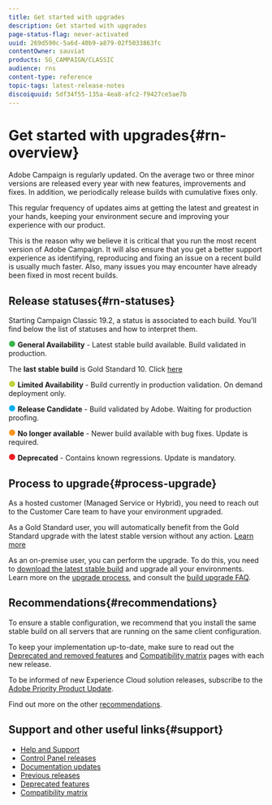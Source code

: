 ```yaml
---
title: Get started with upgrades
description: Get started with upgrades
page-status-flag: never-activated
uuid: 269d590c-5a6d-40b9-a879-02f5033863fc
contentOwner: sauviat
products: SG_CAMPAIGN/CLASSIC
audience: rns
content-type: reference
topic-tags: latest-release-notes
discoiquuid: 5df34f55-135a-4ea8-afc2-f9427ce5ae7b
---
```


# Get started with upgrades{#rn-overview}

Adobe Campaign is regularly updated. On the average two or three minor versions are released every year with new features, improvements and fixes. In addition, we periodically release builds with cumulative fixes only. 

This regular frequency of updates aims at getting the latest and greatest in your hands, keeping your environment secure and improving your experience with our product.

This is the reason why we believe it is critical that you run the most recent version of Adobe Campaign. It will also ensure that you get a better support experience as identifying, reproducing and fixing an issue on a recent build is usually much faster. Also, many issues you may encounter have already been fixed in most recent builds.

## Release statuses{#rn-statuses}

Starting Campaign Classic 19.2, a status is associated to each build. You'll find below the list of statuses and how to interpret them.

![](assets/do-not-localize/green3.png) **General Availability** - Latest stable build available. Build validated in production. 

The **last stable build** is Gold Standard 10. Click [here](../../rn/using/gold-standard.md#gs-10)

![](assets/do-not-localize/limited3.png) **Limited Availability** - Build currently in production validation. On demand deployment only.

![](assets/do-not-localize/blue3.png) **Release Candidate** - Build validated by Adobe. Waiting for production proofing.

![](assets/do-not-localize/orange3.png) **No longer available** - Newer build available with bug fixes. Update is required.

![](assets/do-not-localize/red3.png) **Deprecated** - Contains known regressions. Update is mandatory.

## Process to upgrade{#process-upgrade}

As a hosted customer (Managed Service or Hybrid), you need to reach out to the Customer Care team to have your environment upgraded.

As a Gold Standard user, you will automatically benefit from the Gold Standard upgrade with the latest stable version without any action. [Learn more](https://helpx.adobe.com/campaign/kb/gold-standard.html#gs-10) 

As an on-premise user, you can perform the upgrade. To do this, you need to [download the latest stable build](https://experience.adobe.com/#/downloads/content/software-distribution/en/campaign.html) and upgrade all your environments. Learn more on the [upgrade process](https://helpx.adobe.com/campaign/kb/acc-build-upgrade.html), and consult the [build upgrade FAQ](https://helpx.adobe.com/campaign/kb/build-upgrade-faq.html).

## Recommendations{#recommendations}

To ensure a stable configuration, we recommend that you install the same stable build on all servers that are running on the same client configuration.

To keep your implementation up-to-date, make sure to read out the [Deprecated and removed features](../../rn/using/deprecated-features.md) and [Compatibility matrix](../../rn/using/compatibility-matrix.md) pages with each new release.

To be informed of new Experience Cloud solution releases, subscribe to the [Adobe Priority Product Update](https://www.adobe.com/subscription/priority-product-update.html).

Find out more on the other [recommendations](https://helpx.adobe.com/campaign/kb/acc-build-upgrade.html#Recommendations).

## Support and other useful links{#support}

* [Help and Support](https://helpx.adobe.com/campaign/kb/ac-support.html#acc-support)
* [Control Panel releases](https://docs.adobe.com/content/help/en/control-panel/using/release-notes.html)
* [Documentation updates](../../rn/using/documentation-updates.md)
* [Previous releases](../../rn/using/release--20-1.md)
* [Deprecated features](../../rn/using/deprecated-features.md)
* [Compatibility matrix](../../rn/using/compatibility-matrix.md)

